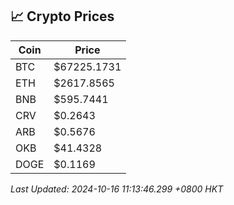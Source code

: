 ## 📈 Crypto Prices

| Coin | Price |
| ---- | ----- |
| BTC | $67225.1731 |
| ETH | $2617.8565 |
| BNB | $595.7441 |
| CRV | $0.2643 |
| ARB | $0.5676 |
| OKB | $41.4328 |
| DOGE | $0.1169 |

_Last Updated: 2024-10-16 11:13:46.299 +0800 HKT_